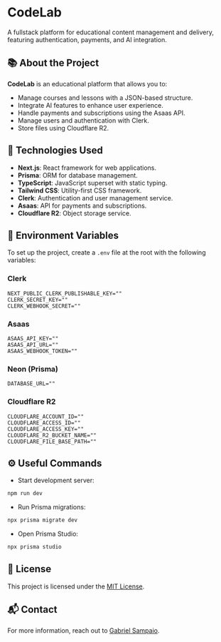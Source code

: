 # CodeLab

A fullstack platform for educational content management and delivery, featuring authentication, payments, and AI integration.

## 📚 About the Project

**CodeLab** is an educational platform that allows you to:

- Manage courses and lessons with a JSON-based structure.
- Integrate AI features to enhance user experience.
- Handle payments and subscriptions using the Asaas API.
- Manage users and authentication with Clerk.
- Store files using Cloudflare R2.

## 🚀 Technologies Used

- **Next.js**: React framework for web applications.
- **Prisma**: ORM for database management.
- **TypeScript**: JavaScript superset with static typing.
- **Tailwind CSS**: Utility-first CSS framework.
- **Clerk**: Authentication and user management service.
- **Asaas**: API for payments and subscriptions.
- **Cloudflare R2**: Object storage service.

## 🔧 Environment Variables

To set up the project, create a `.env` file at the root with the following variables:

### Clerk

```env
NEXT_PUBLIC_CLERK_PUBLISHABLE_KEY=""
CLERK_SECRET_KEY=""
CLERK_WEBHOOK_SECRET=""
```

### Asaas

```env
ASAAS_API_KEY=""
ASAAS_API_URL=""
ASAAS_WEBHOOK_TOKEN=""
```

### Neon (Prisma)

```env
DATABASE_URL=""
```

### Cloudflare R2

```env
CLOUDFLARE_ACCOUNT_ID=""
CLOUDFLARE_ACCESS_ID=""
CLOUDFLARE_ACCESS_KEY=""
CLOUDFLARE_R2_BUCKET_NAME=""
CLOUDFLARE_FILE_BASE_PATH=""
```

## ⚙️ Useful Commands

- Start development server:

```bash
npm run dev
```

- Run Prisma migrations:

```bash
npx prisma migrate dev
```

- Open Prisma Studio:

```bash
npx prisma studio
```

## 📄 License

This project is licensed under the [MIT License](LICENSE).

## 📬 Contact

For more information, reach out to [Gabriel Sampaio](https://github.com/sampaiogabriel).

